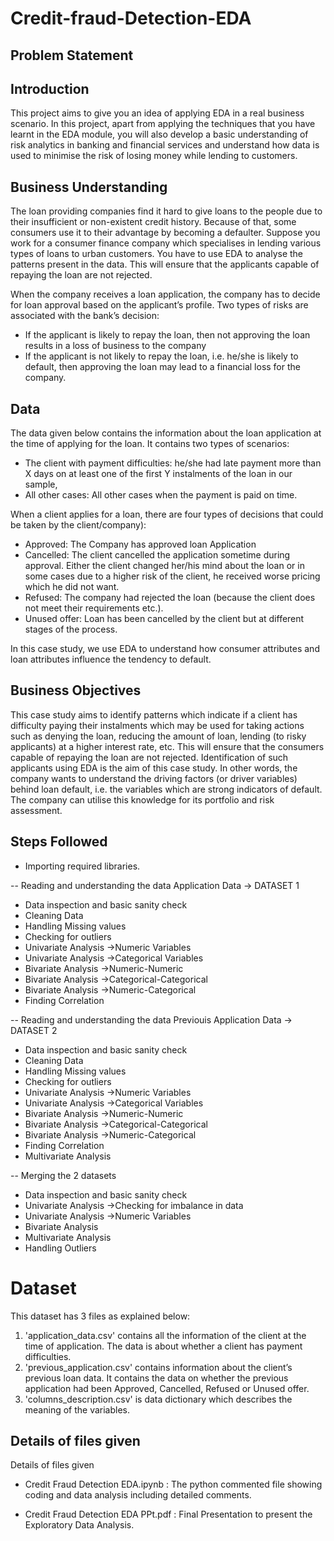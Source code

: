 # Credit-fraud-Detection-EDA
## Problem Statement 
## Introduction
This project aims to give you an idea of applying EDA in a real business scenario. In this project, apart from applying the techniques that you have learnt in the EDA module, you will also develop a basic understanding of risk analytics in banking and financial services and understand how data is used to minimise the risk of losing money while lending to customers.

## Business Understanding
The loan providing companies find it hard to give loans to the people due to their insufficient or non-existent credit history. Because of that, some consumers use it to their advantage by becoming a defaulter. Suppose you work for a consumer finance company which specialises in lending various types of loans to urban customers. You have to use EDA to analyse the patterns present in the data. This will ensure that the applicants capable of repaying the loan are not rejected.

When the company receives a loan application, the company has to decide for loan approval based on the applicant’s profile. Two types of risks are associated with the bank’s decision:
- If the applicant is likely to repay the loan, then not approving the loan results in a loss of business to the company
- If the applicant is not likely to repay the loan, i.e. he/she is likely to default, then approving the loan may lead to a financial loss for the company.

## Data
The data given below contains the information about the loan application at the time of applying for the loan.
It contains two types of scenarios:
- The client with payment difficulties: he/she had late payment more than X days on at least one of the first Y instalments of the loan in our sample,
- All other cases: All other cases when the payment is paid on time.

When a client applies for a loan, there are four types of decisions that could be taken by the client/company):

- Approved: The Company has approved loan Application
- Cancelled: The client cancelled the application sometime during approval. Either the client changed her/his mind about the loan or in some cases due to a higher risk of the client, he received worse pricing which he did not want.
- Refused: The company had rejected the loan (because the client does not meet their requirements etc.).
- Unused offer:  Loan has been cancelled by the client but at different stages of the process.

In this case study, we use EDA to understand how consumer attributes and loan attributes influence the tendency to default.

## Business Objectives

This case study aims to identify patterns which indicate if a client has difficulty paying their instalments which may be used for taking actions such as denying the loan, reducing the amount of loan, lending (to risky applicants) at a higher interest rate, etc. This will ensure that the consumers capable of repaying the loan are not rejected. Identification of such applicants using EDA is the aim of this case study.
In other words, the company wants to understand the driving factors (or driver variables) behind loan default, i.e. the variables which are strong indicators of default.  The company can utilise this knowledge for its portfolio and risk assessment.

## Steps Followed
- Importing required libraries.

-- Reading and understanding the data Application Data -> DATASET 1

- Data inspection and basic sanity check
- Cleaning Data
- Handling Missing values
- Checking for outliers
- Univariate Analysis ->Numeric Variables
- Univariate Analysis ->Categorical Variables
- Bivariate Analysis ->Numeric-Numeric
- Bivariate Analysis ->Categorical-Categorical
- Bivariate Analysis ->Numeric-Categorical
- Finding Correlation

-- Reading and understanding the data Previouis Application Data -> DATASET 2

- Data inspection and basic sanity check
- Cleaning Data
- Handling Missing values
- Checking for outliers
- Univariate Analysis ->Numeric Variables
- Univariate Analysis ->Categorical Variables
- Bivariate Analysis ->Numeric-Numeric
- Bivariate Analysis ->Categorical-Categorical
- Bivariate Analysis ->Numeric-Categorical
- Finding Correlation
- Multivariate Analysis

-- Merging the 2 datasets

- Data inspection and basic sanity check
- Univariate Analysis ->Checking for imbalance in data
- Univariate Analysis ->Numeric Variables
- Bivariate Analysis 
- Multivariate Analysis
- Handling Outliers

# Dataset
This dataset has 3 files as explained below: 
1. 'application_data.csv'  contains all the information of the client at the time of application.
The data is about whether a client has payment difficulties.
2. 'previous_application.csv' contains information about the client’s previous loan data. It contains the data on whether the previous application had been Approved, Cancelled, Refused or Unused offer.
3. 'columns_description.csv' is data dictionary which describes the meaning of the variables.

## Details of files given

Details of files given
- Credit Fraud Detection EDA.ipynb : The python commented file showing coding and data analysis including detailed comments.

- Credit Fraud Detection EDA PPt.pdf : Final Presentation to present the Exploratory Data Analysis.
